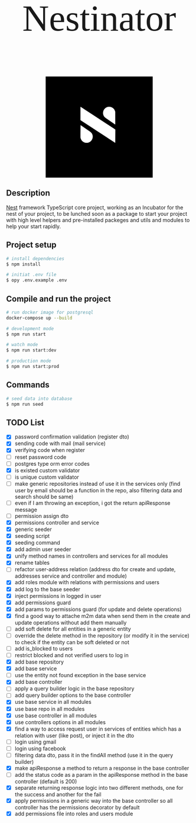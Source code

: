 <p align="center" style="font-size: 100px; font-family: mono">Nestinator</p>

<p align="center">
<?xml version="1.0" encoding="UTF-8"?>
<svg version="1.1" viewBox="0 0 1160 1092" width="290" height="273" xmlns="http://www.w3.org/2000/svg">
<path transform="translate(0)" d="m0 0h1160v1092h-1160z"/>
<path transform="translate(377,328)" d="m0 0 4 1 25 16 18 12 57 37 60 39 32 21 17 11 20 13 26 17 29 19 22 14 27 18 16 10 11 7 13 9 1 4-1 140-5-2-11-8-19-12-55-36-17-11-32-21-17-11-20-13-25-16-18-12-17-11-23-15-17-11-23-15-17-11-23-15-22-14-12-8-4-4z" fill="#ffffff"/>
<path transform="translate(378,525)" d="m0 0 9 6 44 30 13 9 25 17 17 12 11 11 6 9 5 13 2 11v14l-4 16-7 14-10 12-11 8-12 6-12 3h-22l-16-5-13-8-11-10-7-11-5-11-2-7-1-8v-46z" fill="#ffffff"/>
<path transform="translate(682,327)" d="m0 0h11l16 3 16 8 10 8 8 9 8 16 3 10v137l-5-2-18-13-12-8-19-13-32-22-12-8-12-9-10-10-6-10-5-15-1-6v-16l4-17 6-11 7-9 8-8 13-8 11-4z" fill="#ffffff"/>
</svg>

</p>

## Description

[Nest](https://github.com/nestjs/nest) framework TypeScript core project, working as an Incubator for the nest of your project, to be lunched soon as a package to start your project with high level helpers and pre-installed packeges and utils and modules to help your start rapidly.

## Project setup

```bash
# install dependencies
$ npm install

# initiat .env file
$ opy .env.example .env
```

## Compile and run the project

```bash
# run docker image for postgresql
docker-compose up --build

# development mode
$ npm run start

# watch mode
$ npm run start:dev

# production mode
$ npm run start:prod
```

## Commands

```bash
# seed data into database
$ npm run seed
```

## TODO List

- [x] password confirmation validation (register dto)
- [x] sending code with mail (mail service)
- [x] verifying code when register
- [ ] reset password code
- [ ] postgres type orm error codes
- [x] is existed custom validator
- [ ] is unique custom validator
- [ ] make generic repositories instead of use it in the services only (find user by email should be a function in the repo, also filtering data and search should be same)
- [ ] even if I am throwing an exception, i got the return apiResponse message
- [ ] permission assign dto
- [x] permissions controller and service
- [x] generic seeder
- [x] seeding script
- [x] seeding command
- [x] add admin user seeder
- [x] unify method names in controllers and services for all modules
- [x] rename tables
- [ ] refactor user-address relation (address dto for create and update, addresses service and controller and module)
- [x] add roles module with relations with permissions and users
- [x] add log to the base seeder
- [x] inject permissions in logged in user
- [x] add permissions guard
- [x] add params to permissions guard (for update and delete operations)
- [x] find a good way to attache m2m data when send them in the create and update operations without add them manually
- [ ] add soft delete for all entities in a generic entity
- [ ] override the delete method in the repository (or modify it in the service) to check if the entity can be soft deleted or not
- [ ] add is_blocked to users
- [ ] restrict blocked and not verified users to log in
- [x] add base repository
- [x] add base service
- [ ] use the entity not found exception in the base service
- [x] add base controller
- [ ] apply a query builder logic in the base repository
- [ ] add query builder options to the base controller
- [x] use base service in all modules
- [x] use base repo in all modules
- [x] use base controller in all modules
- [x] use controllers options in all modules
- [x] find a way to access request user in services of entities which has a relation with user (like post), or inject it in the dto
- [ ] login using gmail
- [ ] login using facebook
- [ ] filtering data dto, pass it in the findAll method (use it in the query builder)
- [x] make apiResponse a method to return a response in the base controller
- [ ] add the status code as a param in the apiResponse method in the base controller (default is 200)
- [x] separate returning response logic into two different methods, one for the success and another for the fail
- [x] apply permissions in a generic way into the base controller so all controller has the permissions decorator by default
- [x] add permissions file into roles and users module

